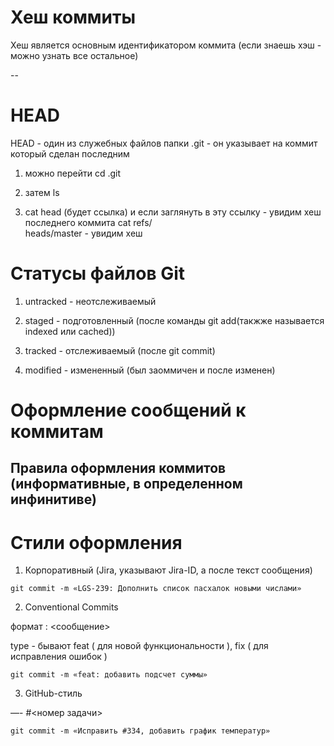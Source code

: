 # Хеш коммиты  


Хеш является основным идентификатором коммита (если знаешь хэш - можно узнать все остальное)  


--

# HEAD  


HEAD -  один из служебных файлов папки .git - он указывает на коммит который сделан последним  


1. можно перейти cd .git  


2. затем ls  


3. cat head (будет ссылка) и если заглянуть в эту ссылку - увидим хеш последнего коммита cat refs/  
heads/master - увидим хеш  


# Статусы файлов Git  


1. untracked - неотслеживаемый  


2. staged - подготовленный (после команды git add(такжже называется indexed или cached))  


3. tracked - отслеживаемый (после git commit)  


4. modified - измененный (был заоммичен и после изменен)  


# Оформление сообщений к коммитам  


## Правила оформления коммитов (информативные, в определенном инфинитиве)

  
# Стили оформления  


1. Корпоративный (Jira, указывают Jira-ID, а после текст сообщения)

   
``` git commit -m «LGS-239: Дополнить список пасхалок новыми числами» ```  


2. Conventional Commits  

 
формат <type>: <сообщение> 


type - бывают feat ( для новой функциональности ), fix ( для исправления ошибок )  


``` git commit -m «feat: добавить подсчет суммы» ```  

3. GitHub-стиль  


—- #<номер задачи>  


```git commit -m «Исправить #334, добавить график температур»```  


